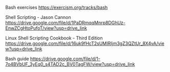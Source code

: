 

Bash exercises
https://exercism.org/tracks/bash

Shell Scripting - Jason Cannon
https://drive.google.com/file/d/1PaDRmqqMnrp8DGhUz-EnwZCgHtoPufoT/view?usp=drive_link

Linux Shell Scripting Cookbook - Third Edition
https://drive.google.com/file/d/16uk9fHcT2sUMIRIjm3gZ3QZtUr_8X4vA/view?usp=drive_link

Bash guide
https://drive.google.com/file/d/1-7o4BVbUF_3yEq0_s4TAD2c_BV0TagFW/view?usp=drive_link
